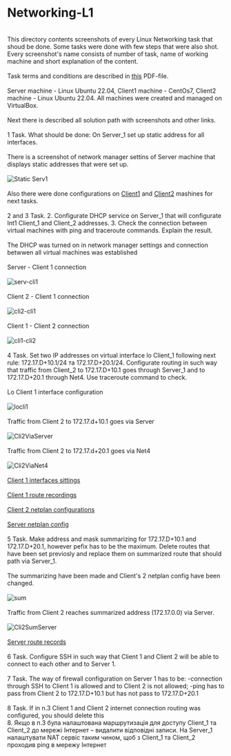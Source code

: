 # Networking-L1
<br> This directory contents screenshots of every Linux Networking task that shoud be done. Some tasks were done with few steps that were also shot.
Every screenshot's name consists of number of task, name of working machine and short explanation of the content. </br>
<br> Task terms and conditions are described in [this](https://github.com/marinaimeninnik/Networking-L1/blob/main/Task_Linux_Net.pdf) PDF-file. </br>
<br>Server machine - Linux Ubuntu 22.04, Client1 machine - CentOs7, Client2 machine - Linux Ubuntu 22.04. All machines were created and managed on VirtualBox.</br>
<br> Next there is described all solution path with screenshots and other links. </br>
<br>1 Task. What should be done: On Server_1 set up static address for all interfaces.</br>
<br>There is a screenshot of network manager settins of Server machine that displays static addresses that were set up.</br>
<br>![Static Serv1](https://github.com/marinaimeninnik/Networking-L1/blob/main/Task%201%20-%20Server%20-%20static%20addresse%20on%20all%20interfaces.png)</br>
<br>Also there were done configurations on [Client1](https://github.com/marinaimeninnik/Networking-L1/blob/main/Task%201%20-%20Client1-%20static%20addresse%20on%20all%20interfaces.png) and [Client2](https://github.com/marinaimeninnik/Networking-L1/blob/main/Task%201%20-%20Client2-%20static%20addresses%20on%20all%20interfaces.png) mashines for next tasks.</br>
<br>2 and 3 Task. 2. Configurate DHCP service on Server_1 that will configurate Int1 Client_1 and Client_2 addresses. 3. Check the connection between virtual machines with ping and traceroute commands. Explain the result.</br>
<br>The DHCP was turned on in network manager settings and connection betwwen all virtual machines was established</br>
<br>Server - Client 1 connection </br>
<br>![serv-cli1](https://github.com/marinaimeninnik/Networking-L1/blob/main/Task%201-3%20-%20Server-%20static%20address%20ping%20net2%20(client1-server).png)</br>
<br>Client 2 - Client 1 connection </br>
<br>![cli2-cli1](https://github.com/marinaimeninnik/Networking-L1/blob/main/Task%201-3%20-%20Client2-%20static%20address%20ping%20net4%20(client2-client1).png)</br>
<br>Client 1 - Client 2 connection </br>
<br>![cli1-cli2](https://github.com/marinaimeninnik/Networking-L1/blob/main/Task%201-3%20-%20Client1-%20static%20address%20ping%20net4%20(client1-client2).png) </br>
<br>4 Task. Set two IP addresses on virtual interface lo Client_1 following next rule: 172.17.D+10.1/24 та 172.17.D+20.1/24. Configurate routing in such way that traffic from Client_2 to 172.17.D+10.1 goes through Server_1 and to 172.17.D+20.1 through Net4. Use traceroute command to check.</br>
<br>Lo Client 1 interface configuration</br>
<br>![locli1](https://github.com/marinaimeninnik/Networking-L1/blob/main/Task%204%20-%20Client-1%20ip%20add%20addresses%20lo.png)</br>
<br>Traffic from Client 2 to 172.17.d+10.1 goes via Server </br>
<br>![Cli2ViaServer](https://github.com/marinaimeninnik/Networking-L1/blob/main/Task%204%20-%20Client-2%20to%20172_17_d%2B10_1%20via%20Server.png) </br>
<br>Traffic from Client 2 to 172.17.d+20.1 goes via Net4 </br>
<br>![Cli2ViaNet4](https://github.com/marinaimeninnik/Networking-L1/blob/main/Task%204%20-%20Client-2%20to%20172_17_d%2B20_1%20via%20Net4.png) </br>
<br>[Client 1 interfaces sittings](https://github.com/marinaimeninnik/Networking-L1/blob/main/Task%204%20-%20Client-1%20net%20config.png)</br>
<br>[Client 1 route recordings](https://github.com/marinaimeninnik/Networking-L1/blob/main/Task%204%20-%20Client-1%20route%20records.png)</br>
<br>[Client 2 netplan configurations](https://github.com/marinaimeninnik/Networking-L1/blob/main/Task%204%20-%20Client-2%20netplan%20config.png)</br>
<br>[Server netplan config](https://github.com/marinaimeninnik/Networking-L1/blob/main/Task%204%20-%20Server%20netplan%20config.png)</br>
<br>5 Task. Make address and mask summarizing for 172.17.D+10.1 and 172.17.D+20.1, however pefix has to be the maximum. Delete routes that have been set previosly and replace them on summarized route that should path via Server_1.</br>
<br>The summarizing have been made and Client's 2 netplan config have been changed. </br>
<br>![sum](https://github.com/marinaimeninnik/Networking-L1/blob/main/Task%205%20-%20Client-2%20netplan%20config.png) </br>
<br>Traffic from Client 2 reaches summarized address (172.17.0.0) via Server.</br>
<br>![Cli2SumServer](https://github.com/marinaimeninnik/Networking-L1/blob/main/Task%205%20-%20Client-2%20reach%20172_17_0_0%20via%20server.png)</br>
<br>[Server route records](https://github.com/marinaimeninnik/Networking-L1/blob/main/Task%205%20-%20Server%20route%20records.png)</br>
<br>6 Task. Configure SSH in such way that Client 1 and Client 2 will be able to connect to each other and to Server 1.</br>
<br>7 Task. The way of firewall configuration on Server 1 has to be: -connection through SSH to Client 1 is allowed and to Client 2 is not allowed; -ping has to pass from Client 2 to 172.17.D+10.1 but has not pass to 172.17.D+20.1</br>
<br>8 Task. If in n.3 Client 1 and Client 2 internet connection routing was configured, you should delete this </br>
8. Якщо в п.3 була налаштована маршрутизація для доступу Client_1 та Client_2 до мережі Інтернет – видалити відповідні записи. На Server_1 налаштувати NAT сервіс таким чином, щоб з Client_1 та Client_2 проходив ping в мережу Інтернет

